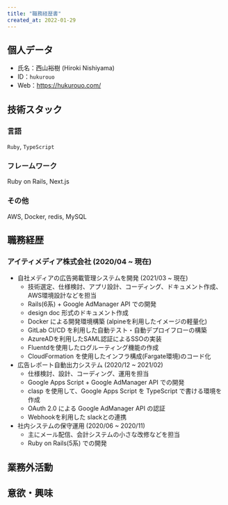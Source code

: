 ```yaml
---
title: "職務経歴書"
created_at: 2022-01-29
---
```


## 個人データ

- 氏名：西山裕樹 (Hiroki Nishiyama)
- ID：`hukurouo`
- Web：https://hukurouo.com/

## 技術スタック

### 言語

`Ruby`, `TypeScript`

### フレームワーク

Ruby on Rails, Next.js

### その他

AWS, Docker, redis, MySQL

## 職務経歴

### アイティメディア株式会社 (2020/04 ~ 現在)

- 自社メディアの広告掲載管理システムを開発 (2021/03 ~ 現在)
  - 技術選定、仕様検討、アプリ設計、コーディング、ドキュメント作成、AWS環境設計などを担当
  - Rails(6系) + Google AdManager API での開発
  - design doc 形式のドキュメント作成
  - Docker による開発環境構築 (alpineを利用したイメージの軽量化)
  - GitLab CI/CD を利用した自動テスト・自動デプロイフローの構築
  - AzureADを利用したSAML認証によるSSOの実装
  - Fluentdを使用したログルーティング機能の作成
  - CloudFormation を使用したインフラ構成(Fargate環境)のコード化
- 広告レポート自動出力システム (2020/12 ~ 2021/02)
  - 仕様検討、設計、コーディング、運用を担当
  - Google Apps Script + Google AdManager API での開発
  - clasp を使用して、Google Apps Script を TypeScript で書ける環境を作成
  - OAuth 2.0 による Google AdManager API の認証
  - Webhookを利用した slackとの連携
- 社内システムの保守運用 (2020/06 ~ 2020/11)
  - 主にメール配信、会計システムの小さな改修などを担当
  - Ruby on Rails(5系) での開発


## 業務外活動

## 意欲・興味